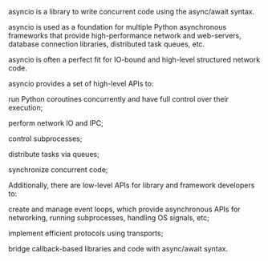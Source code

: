 asyncio is a library to write concurrent code using the async/await syntax.

asyncio is used as a foundation for multiple Python asynchronous frameworks that provide high-performance network and web-servers, database connection libraries, distributed task queues, etc.

asyncio is often a perfect fit for IO-bound and high-level structured network code.

asyncio provides a set of high-level APIs to:

run Python coroutines concurrently and have full control over their execution;

perform network IO and IPC;

control subprocesses;

distribute tasks via queues;

synchronize concurrent code;

Additionally, there are low-level APIs for library and framework developers to:

create and manage event loops, which provide asynchronous APIs for networking, running subprocesses, handling OS signals, etc;

implement efficient protocols using transports;

bridge callback-based libraries and code with async/await syntax.
